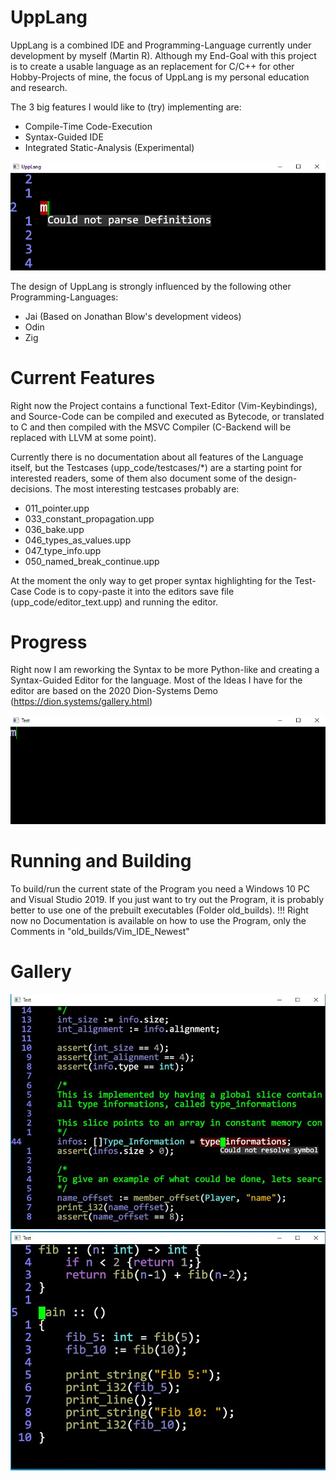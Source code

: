 # UppLang
UppLang is a combined IDE and Programming-Language currently under development by myself (Martin R).
Although my End-Goal with this project is to create a usable language as an replacement for C/C++ for other Hobby-Projects of mine, the focus of UppLang is my personal education and research.

The 3 big features I would like to (try) implementing are:
* Compile-Time Code-Execution
* Syntax-Guided IDE
* Integrated Static-Analysis (Experimental)

![Hello World](gifs/Hello_World.gif)

The design of UppLang is strongly influenced by the following other Programming-Languages:
* Jai (Based on Jonathan Blow's development videos)
* Odin
* Zig

# Current Features

Right now the Project contains a functional Text-Editor (Vim-Keybindings), and Source-Code can be compiled and executed as Bytecode, or translated to C and then compiled with the MSVC Compiler (C-Backend will be replaced with LLVM at some point).

Currently there is no documentation about all features of the Language itself, but the Testcases (upp_code/testcases/*) are a starting point for interested readers, some of them also document some of the design-decisions. The most interesting testcases probably are:
* 011_pointer.upp
* 033_constant_propagation.upp
* 036_bake.upp
* 046_types_as_values.upp
* 047_type_info.upp
* 050_named_break_continue.upp

At the moment the only way to get proper syntax highlighting for the Test-Case Code is to copy-paste it into the editors save file (upp_code/editor_text.upp) and running the editor.

# Progress

Right now I am reworking the Syntax to be more Python-like and creating a Syntax-Guided Editor for the language. Most of the Ideas I have for the editor are based on the 2020 Dion-Systems Demo (https://dion.systems/gallery.html)

![Hello World](gifs/Guided_Editor.gif)

# Running and Building
To build/run the current state of the Program you need a Windows 10 PC and Visual Studio 2019. If you just want to try out the Program, it is probably better to use one of the prebuilt executables (Folder old_builds). 
!!! Right now no Documentation is available on how to use the Program, only the Comments in  "old_builds/Vim_IDE_Newest"

# Gallery
![Error](gifs/Error.jpg)
![Fib](gifs/Fib.jpg)
